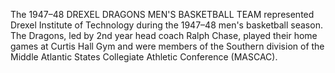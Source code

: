 The 1947–48 DREXEL DRAGONS MEN'S BASKETBALL TEAM represented Drexel Institute of Technology during the 1947–48 men's basketball season. The Dragons, led by 2nd year head coach Ralph Chase, played their home games at Curtis Hall Gym and were members of the Southern division of the Middle Atlantic States Collegiate Athletic Conference (MASCAC).
